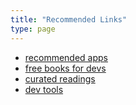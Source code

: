 ```yaml
---
title: "Recommended Links"
type: page
---
```

- [recommended apps](/apps)
- [free books for devs](/books)
- [curated readings](/readings)
- [dev tools](/tools)

